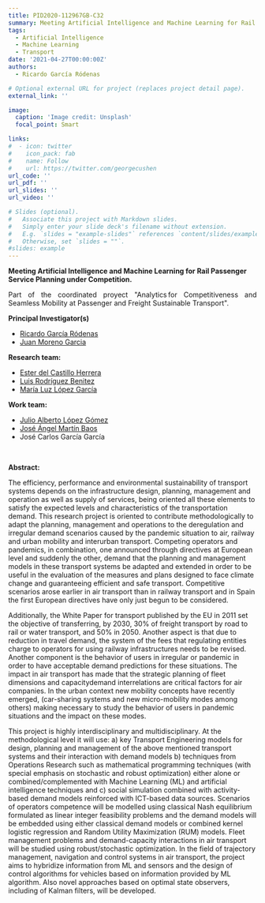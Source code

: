 ```yaml
---
title: PID2020-112967GB-C32
summary: Meeting Artificial Intelligence and Machine Learning for Rail Passenger Service Planning under Competition.
tags:
  - Artificial Intelligence
  - Machine Learning
  - Transport
date: '2021-04-27T00:00:00Z'
authors:
  - Ricardo García Ródenas

# Optional external URL for project (replaces project detail page).
external_link: ''

image:
  caption: 'Image credit: Unsplash'
  focal_point: Smart

links:
#  - icon: twitter
#    icon_pack: fab
#    name: Follow
#    url: https://twitter.com/georgecushen
url_code: ''
url_pdf: ''
url_slides: ''
url_video: ''

# Slides (optional).
#   Associate this project with Markdown slides.
#   Simply enter your slide deck's filename without extension.
#   E.g. `slides = "example-slides"` references `content/slides/example-slides.md`.
#   Otherwise, set `slides = ""`.
#slides: example
---
```


<b>Meeting Artificial Intelligence and Machine Learning for Rail Passenger Service Planning under Competition.</b>

<p align="justify">
Part of the coordinated proyect "Analytics for Competitiveness and Seamless Mobility at Passenger and Freight Sustainable Transport".
</p>

<p><strong>Principal Investigator(s)</strong></p>
<ul>
<li><a href="https://directorio.uclm.es/persona.aspx?cod=i0/WIJz56HIYG9CEIhddoStM4c+2kOQ3" target="_blank">Ricardo Garc&iacute;a R&oacute;denas</a></li>
<li><a href="https://directorio.uclm.es/persona.aspx?cod=Y+kJXh5Ob9Ua9WXhMGeeJvS0R9JCadhf" target="_blank">Juan Moreno Garcia</a></li>
</ul>
<p><strong>Research team:</strong></p>
<ul>
<li><a href="https://directorio.uclm.es/persona.aspx?cod=Ue5xER6uouKUpB88WY/mfitM4c+2kOQ3" target="_blank">Ester del Castillo Herrera</a></li>
<li><a href="https://directorio.uclm.es/persona.aspx?cod=l2VLfdIRKxJf4f0k7MlkiCtM4c+2kOQ3" target="_blank">Luis Rodr&iacute;guez Benitez</a></li>
<li><a href="https://directorio.uclm.es/persona.aspx?cod=lzoI3nlqQgLbZyWX3/04XStM4c+2kOQ3" target="_blank">Mar&iacute;a Luz L&oacute;pez Garc&iacute;a</a></li>
</ul>
<p><strong>Work team:</strong></p>
<ul>
<li><a href="https://directorio.uclm.es/persona.aspx?cod=cNMvNCVidOBvm1kO2/2rMpWI7iDgZ9TSkGC+LfDlw/w=" target="_blank">Julio Alberto L&oacute;pez G&oacute;mez</a></li>
<li><a href="https://directorio.uclm.es/persona.aspx?cod=i5oiyY4AqIfxJm/7+XNZFu5fvFkSIRhBjn0mXjby01E=" target="_blank">Jos&eacute; &Aacute;ngel Mart&iacute;n Baos</a></li>
<li>Jos&eacute; Carlos Garc&iacute;a Garc&iacute;a</li>
</ul>
<p>&nbsp;</p>

<p><strong>Abstract:</strong></p>
<p>The efficiency, performance and environmental sustainability of transport systems depends on the infrastructure design, planning, management and operation as well as supply of services, being oriented all these elements to satisfy the expected levels and characteristics of the transportation demand. This research project is oriented to contribute methodologically to adapt the planning, management and operations to the deregulation and irregular demand scenarios caused by the pandemic situation to air, railway and urban mobility and interurban transport. Competing operators and pandemics, in combination, one announced through directives at European level and suddenly the other, demand that the planning and management models in these transport systems be adapted and extended in order to be useful in the evaluation of the measures and plans designed to face climate change and guaranteeing efficient and safe transport. Competitive scenarios arose earlier in air transport than in railway transport and in Spain the first European directives have only just begun to be considered.</p>
<p>Additionally, the White Paper for transport published by the EU in 2011 set the objective of transferring, by 2030, 30% of freight transport by road to rail or water transport, and 50% in 2050. Another aspect is that due to reduction in travel demand, the system of the fees that regulating entities charge to operators for using railway infrastructures needs to be revised. Another component is the behavior of users in irregular or pandemic in order to have acceptable demand predictions for these situations. The impact in air transport has made that the strategic planning of fleet dimensions and capacitydemand interrelations are critical factors for air companies. In the urban context new mobility concepts have recently emerged, (car-sharing systems and new micro-mobility modes among others) making necessary to study the behavior of users in pandemic situations and the impact on these modes.</p>
<p>This project is highly interdisciplinary and multidisciplinary. At the methodological level it will use: a) key Transport Engineering models for design, planning and management of the above mentioned transport systems and their interaction with demand models b) techniques from Operations Research such as mathematical programming techniques (with special emphasis on stochastic and robust optimization) either alone or combined/complemented with Machine Learning (ML) and artificial intelligence techniques and c) social simulation combined with activity-based demand models reinforced with ICT-based data sources. Scenarios of operators competence will be modelled using classical Nash equilibrium formulated as linear integer feasibility problems and the demand models will be embedded using either classical demand models or combined kernel logistic regression and Random Utility Maximization (RUM) models. Fleet management problems and demand-capacity interactions in air transport will be studied using robust/stochastic optimization. In the field of trajectory management, navigation and control systems in air transport, the project aims to hybridize information from ML and sensors and the design of control algorithms for vehicles based on information provided by ML algorithm. Also novel approaches based on optimal state observers, including of Kalman filters, will be developed.</p>

